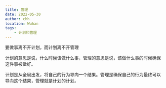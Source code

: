 ```yaml
---
title: 管理
date: 2022-05-30
author: chh
location: Wuhan
tags:
    - 计划和管理
---
```


要做事离不开计划，而计划离不开管理

计划的意思是说，什么时候该做什么事，管理的意思是说，该做什么事的时候确保这件事被做好。

计划是从全局出发，将自己的行为导向一个结果。管理是确保自己的行为最终可以导向这个结果，管理就是计划的计划。
